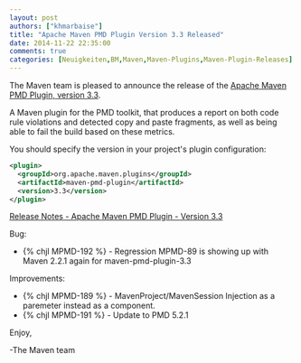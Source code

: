 ```yaml
---
layout: post
authors: ["khmarbaise"]
title: "Apache Maven PMD Plugin Version 3.3 Released"
date: 2014-11-22 22:35:00
comments: true
categories: [Neuigkeiten,BM,Maven,Maven-Plugins,Maven-Plugin-Releases]
---
```

The Maven team is pleased to announce the release of the 
[Apache Maven PMD Plugin, version 3.3](https://maven.apache.org/plugins/maven-pmd-plugin/).

A Maven plugin for the PMD toolkit, that produces a report on both code rule
violations and detected copy and paste fragments, as well as being able to fail
the build based on these metrics.

You should specify the version in your project's plugin configuration:

``` xml
<plugin>
  <groupId>org.apache.maven.plugins</groupId>
  <artifactId>maven-pmd-plugin</artifactId>
  <version>3.3</version>
</plugin>
```

<!-- more -->

[Release Notes - Apache Maven PMD Plugin - Version 3.3](http://jira.codehaus.org/secure/ReleaseNote.jspa?projectId=11140&version=20557)

Bug:

 * {% chjl MPMD-192 %} - Regression MPMD-89 is showing up with Maven 2.2.1 again for maven-pmd-plugin-3.3

Improvements:

 * {% chjl MPMD-189 %} - MavenProject/MavenSession Injection as a paremeter instead as a component.
 * {% chjl MPMD-191 %} - Update to PMD 5.2.1

Enjoy,

-The Maven team

